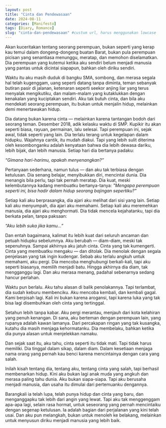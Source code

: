 ```yaml
---
layout: post
title: "Cinta dan Pendewasaan"
date: 2024-08-11
categories: [Manifesto]
tags: [Diary, Romance]
slug: "cinta-dan-pendewasaan" #custum url, harus menggunakan lowcase
---
```


Akan kuceritakan tentang seorang perempuan, bukan seperti yang kerap kau temui dalam dongeng-dongeng buatan Barat, bukan pula perempuan picisan yang senantiasa menunggu, meratap, dan memohon diselamatkan. Dia perempuan yang kutemui ketika aku sendiri belum menjadi manusia yang pantas untuk dicintai siapapun, bahkan oleh diriku sendiri.

Waktu itu aku masih duduk di bangku SMA, sombong, dan merasa segala hal telah kugenggam, uang seperti datang tanpa diminta, teman sebanyak butiran pasir di jalanan, ketenaran seperti seekor anjing liar yang terus menyalak mengikutiku, dan malam-malam yang kutaklukkan dengan kenakalan yang kuciptakan sendiri. Aku tak butuh cinta, dan bila aku mendekati seorang perempuan, itu bukan untuk menjalin hidup, melainkan demi menertawakan hidup.

Dia datang bukan karena cinta — melainkan karena tantangan bodoh dari seorang teman. Desember 2018, adik kelasku waktu di SMP. Kupikir itu akan seperti biasa, rayuan, permainan, lalu selesai. Tapi perempuan ini, sejak awal, tidak seperti yang lain. Dia terlalu terang untuk kegelapan dalam hidupku. Wajahnya cantik, itu mudah diakui. Tapi yang lebih sulit diterima oleh kesombonganku adalah kenyataan bahwa dia lebih dewasa dariku, lebih bijak, dan lebih manusia. Setiap hari dia bertanya padaku:

*“Gimana hari-harimu, apakah menyenangkan?”*

Pertanyaan sederhana, namun tulus — dan aku tak terbiasa dengan ketulusan. Dia senang belajar, menyibukkan diri, mencintai dunia. Dia menangis bila perlu, tapi tak pernah meratap. Dia kuat, meski kelembutannya kadang membuatku bertanya-tanya: *"Mengapa perempuan seperti ini, bisa hadir dalam hidup seorang bajingan sepertiku?"*

Setiap kali aku berprasangka, dia ajari aku melihat dari sisi yang lain. Setiap kali aku menyumpah, dia ajari aku memahami. Setiap kali aku meremehkan manusia, dia ajari aku menghormati. Dia tidak mencela kejahatanku, tapi dia berkata pelan, tanpa paksaan: 

*“Aku lebih suka jika kamu...”*

Dan entah bagaimana, kalimat itu lebih kuat dari seluruh ancaman dan petuah hidupku sebelumnya. Aku berubah — diam-diam, meski tak sepenuhnya. Sampai akhirnya aku jatuh cinta. Cinta yang tak kumengerti. Cinta yang membuatku mengaku — dan ditolak. Dia menolak dengan segala penjelasan yang tak ingin kudengar. Sebab aku terlalu angkuh untuk memahami, aku pergi. Dia mencoba menghubungi berkali-kali, tapi aku seperti biasanya, memilih menjadi batu. Hingga akhirnya dia diam, tak mengganggu lagi. Dan aku  merasa menang, padahal sebenarnya sedang hancur perlahan.

Waktu pun berlalu. Aku tahu alasan di balik penolakannya. Tapi terlambat, dia sudah keburu membenciku. Aku mencoba kembali, dan kembali gagal. Kami berpisah lagi. Kali ini bukan karena arogansi, tapi karena luka yang tak bisa lagi disembuhkan oleh cinta yang tertinggal.

Setahun lebih tanpa kabar. Aku pergi merantau, menjauh dari kota kelahiran yang penuh kenangan. Di sana, aku berteman dengan perempuan lain, yang rupanya adalah kawan lamanya. Dari percakapan ringan yang tak kusangka, kutahu dia masih menjaga kehormatanku. Dia membelaku, bahkan ketika dia punya alasan untuk menjelekkan namaku.

Dan sejak saat itu, aku tahu, cinta seperti itu tidak mati. Tapi tidak harus memiliki. Dia tinggal dalam sikap, dalam diam. Dalam kesetiaan menjaga nama orang yang pernah kau benci karena mencintainya dengan cara yang salah.

Inilah kisah tentang dia, tentang aku, tentang cinta yang salah, tapi berhasil membenarkan hidup. Kini aku bukan lagi anak muda yang angkuh dan merasa paling tahu dunia. Aku bukan siapa-siapa. Tapi aku berusaha menjadi manusia, dan usaha itu dimulai dari pertemuanku dengannya.

Barangkali ia telah lupa, telah punya hidup dan cinta yang baru, dan menganggapku tak lebih dari angin yang lewat. Tapi aku tak menggenggam apa-apa lagi, selain rasa hormat, untuk seseorang yang pernah mencintaiku dengan segenap ketulusan. Ia adalah bagian dari perjalanan yang kini telah usai. Dan aku pun melangkah, bukan untuk menoleh ke belakang, melainkan untuk menyusun diriku menjadi manusia yang lebih baik.
